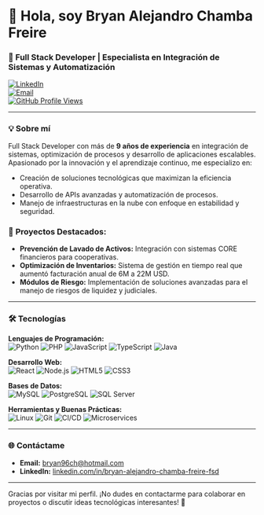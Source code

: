 # 👋 Hola, soy Bryan Alejandro Chamba Freire

### 🚀 Full Stack Developer | Especialista en Integración de Sistemas y Automatización

[![ LinkedIn ](https://img.shields.io/badge/LinkedIn-Bryan%20Alejandro%20Chamba%20Freire-blue?style=for-the-badge&logo=linkedin)](https://linkedin.com/in/bryan-alejandro-chamba-freire-fsd)  
[![ Email ](https://img.shields.io/badge/Email-bryan96ch%40hotmail.com-green?style=for-the-badge&logo=microsoft-outlook)](mailto:bryan96ch@hotmail.com)  
[![ GitHub Profile Views ](https://komarev.com/ghpvc/?username=bryanchambafsd&color=blue&style=flat-square)](https://github.com/bryanchambafsd)

---

### 💡 Sobre mí
Full Stack Developer con más de **9 años de experiencia** en integración de sistemas, optimización de procesos y desarrollo de aplicaciones escalables. Apasionado por la innovación y el aprendizaje continuo, me especializo en:

- Creación de soluciones tecnológicas que maximizan la eficiencia operativa.
- Desarrollo de APIs avanzadas y automatización de procesos.
- Manejo de infraestructuras en la nube con enfoque en estabilidad y seguridad.

### 📝 **Proyectos Destacados:**
- **Prevención de Lavado de Activos:** Integración con sistemas CORE financieros para cooperativas.
- **Optimización de Inventarios:** Sistema de gestión en tiempo real que aumentó facturación anual de 6M a 22M USD.
- **Módulos de Riesgo:** Implementación de soluciones avanzadas para el manejo de riesgos de liquidez y judiciales.

---

### 🛠 Tecnologías

**Lenguajes de Programación:**  
![Python](https://img.shields.io/badge/-Python-%2314354C?style=flat-square&logo=python&logoColor=white) ![PHP](https://img.shields.io/badge/-PHP-%23777BB4?style=flat-square&logo=php&logoColor=white) ![JavaScript](https://img.shields.io/badge/-JavaScript-%23F7DF1E?style=flat-square&logo=javascript&logoColor=black) ![TypeScript](https://img.shields.io/badge/-TypeScript-%23007ACC?style=flat-square&logo=typescript) ![Java](https://img.shields.io/badge/-Java-%23ED8B00?style=flat-square&logo=java&logoColor=white)  

**Desarrollo Web:**  
![React](https://img.shields.io/badge/-React-%2361DAFB?style=flat-square&logo=react) ![Node.js](https://img.shields.io/badge/-Node.js-%23339933?style=flat-square&logo=node.js) ![HTML5](https://img.shields.io/badge/-HTML5-%23E34F26?style=flat-square&logo=html5&logoColor=white) ![CSS3](https://img.shields.io/badge/-CSS3-%231572B6?style=flat-square&logo=css3&logoColor=white)  

**Bases de Datos:**  
![MySQL](https://img.shields.io/badge/-MySQL-%234479A1?style=flat-square&logo=mysql&logoColor=white) ![PostgreSQL](https://img.shields.io/badge/-PostgreSQL-%23336791?style=flat-square&logo=postgresql) ![SQL Server](https://img.shields.io/badge/-SQL%20Server-%23CC2927?style=flat-square&logo=microsoft-sql-server)

**Herramientas y Buenas Prácticas:**  
![Linux](https://img.shields.io/badge/-Linux-%23FCC624?style=flat-square&logo=linux&logoColor=black) ![Git](https://img.shields.io/badge/-Git-%23F05032?style=flat-square&logo=git&logoColor=white) ![CI/CD](https://img.shields.io/badge/-CI%2FCD-%23007ACC?style=flat-square) ![Microservices](https://img.shields.io/badge/-Microservices-%23FF6F00?style=flat-square)

---

### 🌐 Contáctame
- **Email:** [bryan96ch@hotmail.com](mailto:bryan96ch@hotmail.com)  
- **LinkedIn:** [linkedin.com/in/bryan-alejandro-chamba-freire-fsd](https://linkedin.com/in/bryan-alejandro-chamba-freire-fsd)  

---

Gracias por visitar mi perfil. ¡No dudes en contactarme para colaborar en proyectos o discutir ideas tecnológicas interesantes! 🚀
